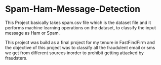 # Spam-Ham-Message-Detection

This Project basically takes spam.csv file which is the dataset file and it performs machine learning operations on the dataset, to classify the input message as Ham or Spam.

This project was build as a final project for my tenure in FastFindFirm and the objective of this project was to classify all the fraudulent email or sms we get from different sources inorder to prohibit getting attacked by fraudsters.
